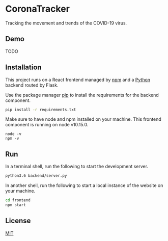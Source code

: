 # CoronaTracker

Tracking the movement and trends of the COVID-19 virus.

## Demo

TODO

## Installation

This project runs on a React frontend managed by [npm](https://www.npmjs.com/get-npm) and a [Python](https://www.python.org/downloads/release/python-362/) backend routed by Flask.

Use the package manager [pip](https://pip.pypa.io/en/stable/) to install the requirements for the backend component.

```bash
pip install -r requirements.txt
```

Make sure to have node and npm installed on your machine. This frontend component is running on node v10.15.0.

```
node -v
npm -v
```

## Run

In a terminal shell, run the following to start the development server.

```bash
python3.6 backend/server.py
```

In another shell, run the following to start a local instance of the website on your machine.

```bash
cd frontend
npm start
```

## License
[MIT](https://choosealicense.com/licenses/mit/)
